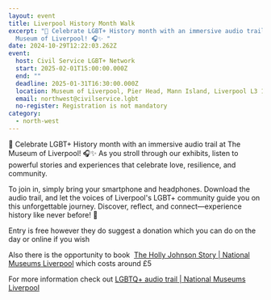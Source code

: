 ```yaml
---
layout: event
title: Liverpool History Month Walk
excerpt: "🌈 Celebrate LGBT+ History month with an immersive audio trail at The
  Museum of Liverpool! 🎧✨ "
date: 2024-10-29T12:22:03.262Z
event:
  host: Civil Service LGBT+ Network
  start: 2025-02-01T15:00:00.000Z
  end: ""
  deadline: 2025-01-31T16:30:00.000Z
  location: Museum of Liverpool, Pier Head, Mann Island, Liverpool L3 1DG
  email: northwest@civilservice.lgbt
  no-register: Registration is not mandatory
category:
  - north-west
---
```

🌈 Celebrate LGBT+ History month with an immersive audio trail at The Museum of Liverpool! 🎧✨ As you stroll through our exhibits, listen to powerful stories and experiences that celebrate love, resilience, and community.

To join in, simply bring your smartphone and headphones. Download the audio trail, and let the voices of Liverpool's LGBT+ community guide you on this unforgettable journey. Discover, reflect, and connect—experience history like never before! 🌟

Entry is free however they do suggest a donation which you can do on the day or online if you wish

Also there is the opportunity to book  [The Holly Johnson Story | National Museums Liverpool](https://www.liverpoolmuseums.org.uk/whatson/museum-of-liverpool/exhibition/holly-johnson-story) which costs around £5

For more information check out [LGBTQ+ audio trail | National Museums Liverpool](https://www.liverpoolmuseums.org.uk/lgbtq-history/lgbtq-audio-trail)